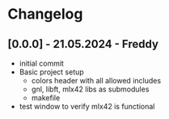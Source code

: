 # Changelog

## [0.0.0] - 21.05.2024 - Freddy
- initial commit
- Basic project setup
	- colors header with all allowed includes
	- gnl, libft, mlx42 libs as submodules
	- makefile
- test window to verify mlx42 is functional